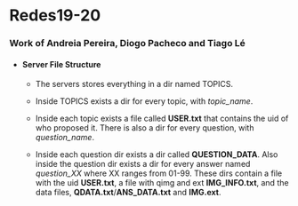 # Redes19-20
### Work of Andreia Pereira, Diogo Pacheco and Tiago Lé

* #### Server File Structure 

   + The servers stores everything in a dir named TOPICS.  

   + Inside TOPICS exists a dir for every topic, with *topic_name*.  

   + Inside each topic exists a file called **USER.txt** that contains the uid of who proposed it.
   There is also a dir for every question, with *question_name*.  

   + Inside each question dir exists a dir called **QUESTION_DATA**.
   Also inside the question dir exists a dir for every answer named *question_XX* where XX ranges from 01-99.
   These dirs contain a file with the uid **USER.txt**, a file with qimg and ext **IMG_INFO.txt**, and the data files, **QDATA.txt**/**ANS_DATA.txt** and **IMG.ext**.
   
